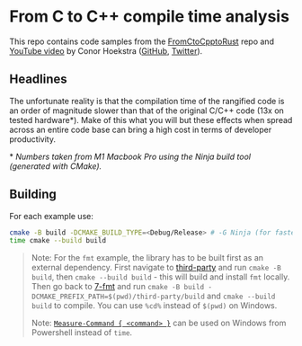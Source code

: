 # From C to C++ compile time analysis

This repo contains code samples from the [FromCtoCpptoRust](https://github.com/codereport/Content/tree/main/Talks/2022-12-YouTube/FromCtoCpptoRust) repo and [YouTube video](https://youtu.be/wGCWlI4A5z4) by Conor Hoekstra ([GitHub](https://github.com/codereport), [Twitter](https://twitter.com/code_report)).

## Headlines

The unfortunate reality is that the compilation time of the rangified code is an order of magnitude slower than that of the original C/C++ code (13x on tested hardware*). Make of this what you will but these effects when spread across an entire code base can bring a high cost in terms of developer productivity.

\* _Numbers taken from M1 Macbook Pro using the Ninja build tool (generated with CMake)._

## Building

For each example use:

```bash
cmake -B build -DCMAKE_BUILD_TYPE=<Debug/Release> # -G Ninja (for faster builds)
time cmake --build build
```

> Note: For the `fmt` example, the library has to be built first as an external dependency. First navigate to [third-party](/7-fmt/third-party/) and run `cmake -B build`, then `cmake --build build` - this will build and install `fmt` locally. Then go back to [7-fmt](/7-fmt/) and run `cmake -B build -DCMAKE_PREFIX_PATH=$(pwd)/third-party/build` and `cmake --build build` to compile. You can use `%cd%` instead of `$(pwd)` on Windows.
>
> Note: [`Measure-Command { <command> }`](https://learn.microsoft.com/en-us/powershell/module/microsoft.powershell.utility/measure-command?view=powershell-7.3) can be used on Windows from Powershell instead of `time`.
